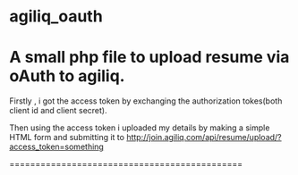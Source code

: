 agiliq_oauth
============

A small php file to upload resume via oAuth to agiliq.
======================================================

Firstly , i got the access token by exchanging the authorization tokes(both client id and client secret).

Then using the access token i uploaded my details by making a simple HTML form and submitting it to http://join.agiliq.com/api/resume/upload/?access_token=something


=============================================

